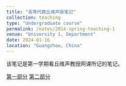 ```yaml
---
title: "高等代数丘维声版笔记"
collection: teaching
type: "Undergraduate course"
permalink: /notes/2014-spring-teaching-1
venue: "University 1, Department"
date: 2024-01-16
location: "Guangzhou, China"
---
```


该笔记是第一学期看丘维声教授网课所记的笔记。



[第一部分](../assets/qiuweisheng_1-59.pdf)
[第二部分](../assets/qiuweisheng_60-118.pdf)

